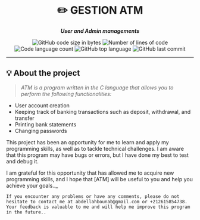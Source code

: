 <h1 align="center">
	✏️ GESTION ATM
</h1>

<p align="center">
	<b><i>User and Admin managements</i></b><br>
</p>

<p align="center">
	<img alt="GitHub code size in bytes" src="https://img.shields.io/github/languages/code-size/surfi89/ft_printf?color=lightblue" />
	<img alt="Number of lines of code" src="https://img.shields.io/tokei/lines/github/surfi89/ft_printf?color=critical" />
	<img alt="Code language count" src="https://img.shields.io/github/languages/count/surfi89/ft_printf?color=yellow" />
	<img alt="GitHub top language" src="https://img.shields.io/github/languages/top/surfi89/ft_printf?color=blue" />
	<img alt="GitHub last commit" src="https://img.shields.io/github/last-commit/surfi89/ft_printf?color=green" />
</p>


---

## 💡 About the project

> _ATM is a program written in the C language that allows you to perform the following functionalities:_

- User account creation
- Keeping track of banking transactions such as deposit, withdrawal, and transfer
- Printing bank statements
- Changing passwords

This project has been an opportunity for me to learn and apply my programming skills, as well as to tackle technical challenges. I am aware that this program may have bugs or errors, but I have done my best to test and debug it.

I am grateful for this opportunity that has allowed me to acquire new programming skills, and I hope that [ATM] will be useful to you and help you achieve your goals.._

	If you encounter any problems or have any comments, please do not hesitate to contact me at abdellahbounab@gmail.com or +212615854738. Your feedback is valuable to me and will help me improve this program in the future..
